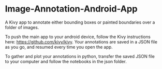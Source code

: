 # Image-Annotation-Android-App
A Kivy app to annotate either bounding boxes or painted boundaries over a folder of images.

To push the main app to your android device, follow the Kivy instructions here: https://github.com/kivy/kivy.  Your annotations are saved in a JSON file as you go, and resumed every time you open the app.  

To gather and plot your annotations in python, transfer the saved JSON file to your computer and follow the notebooks in the json folder.
